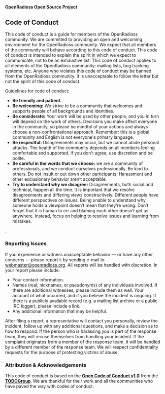#### OpenRadioss Open Source Project 

## **Code of Conduct**

This code of conduct is a guide for members of the OpenRadioss community. We are committed to providing an open and welcoming environment for the OpenRadioss community.  We expect that all members of the community will behave according to this code of conduct.  This code of conduct is intended to explain the spirit in which we expect to communicate, not to be an exhaustive list.  This code of conduct applies to all elements of the OpenRadioss community: mailing lists, bug tracking systems, etc.  Anyone who violates this code of conduct may be banned from the OpenRadioss community.  It is unacceptable to follow the letter but not the spirit of this code of conduct.

Guidelines for code of conduct:


* **Be friendly and patient.**
* **Be welcoming:** We strive to be a community that welcomes and supports people of all backgrounds and identities.
* **Be considerate:** Your work will be used by other people, and you in turn will depend on the work of others. Decisions you make affect everyone in the community, so please be mindful of your actions and always choose a non-confrontational approach. Remember: this is a global community and English is not everyone's primary language.
* **Be respectful:** Disagreements may occur, but we cannot abide personal attacks. The health of the community depends on all members feeling comfortable and supported. If you don't agree, use discretion and be polite.
* **Be careful in the words that we choose:** we are a community of professionals, and we conduct ourselves professionally. Be kind to others. Do not insult or put down other participants. Harassment and other exclusionary behavior aren’t acceptable.
* **Try to understand why we disagree:** Disagreements, both social and technical, happen all the time. It is important that we resolve disagreements and differing views constructively. Different people have different perspectives on issues. Being unable to understand why someone holds a viewpoint doesn’t mean that they’re wrong. Don’t forget that it is human to err and blaming each other doesn’t get us anywhere. Instead, focus on helping to resolve issues and learning from mistakes.
 <!--In addition, our open source community members are expected to abide by the **[OpenRadioss Acceptable Use Policy]()-->.

### Reporting Issues
If you experience or witness unacceptable behavior — or have any other concerns — please report it by sending e-mail to webmaster@openradioss.org. All reports will be handled with discretion. In your report please include:
* Your contact information.
* Names (real, nicknames, or pseudonyms) of any individuals involved. If there are additional witnesses, please include them as well. Your account of what occurred, and if you believe the incident is ongoing. If there is a publicly available record (e.g. a mailing list archive or a public IRC logger), please include a link.
* Any additional information that may be helpful.

After filing a report, a representative will contact you personally, review the incident, follow up with any additional questions, and make a decision as to how to respond. If the person who is harassing you is part of the response team, they will recuse themselves from handling your incident. If the complaint originates from a member of the response team, it will be handled by a different member of the response team. We will respect confidentiality requests for the purpose of protecting victims of abuse.

### Attribution & Acknowledgements
This code of conduct is based on the **[Open Code of Conduct v1.0](https://github.com/todogroup/opencodeofconduct)** from the **[TODOGroup](http://todogroup.org)**. We are thankful for their work and all the communities who have paved the way with codes of conduct.

